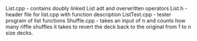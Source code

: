 List.cpp - contains doubly linked List adt and overwritten operators
List.h - header file for list.cpp with function description
ListTest.cpp - tester program of list functions
Shuffle.cpp - takes an input of n and counts how many riffle shuffles it takes to revert the deck back to the original from 1 to n size decks.
